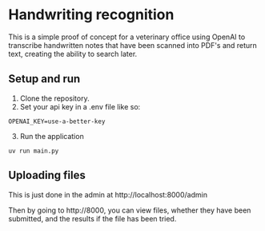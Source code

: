 # Handwriting recognition

This is a simple proof of concept for a veterinary office using OpenAI to transcribe handwritten notes that have been scanned into PDF's and return text, creating the ability to search later.

## Setup and run

1. Clone the repository.
2. Set your api key in a .env file like so:
```
OPENAI_KEY=use-a-better-key
```
3. Run the application
```
uv run main.py
```

## Uploading files

This is just done in the admin at http://localhost:8000/admin

Then by going to http://8000, you can view files, whether they have been submitted, and the results if the file has been tried.
